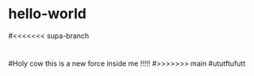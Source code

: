# hello-world
#<<<<<<< supa-branch
#
#Holy cow this is a new force inside me !!!!!
#>>>>>>> main
#ututftufutt